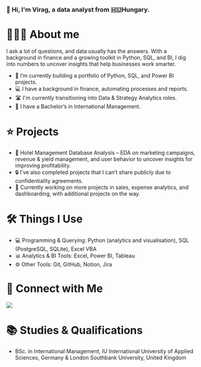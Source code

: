 ### 👋  Hi, I'm Virag, a data analyst from 🇭🇺Hungary.

# 👩🏼‍💻 About me

I ask a lot of questions, and data usually has the answers. With a background in finance and a growing toolkit in Python, SQL, and BI, I dig into numbers to uncover insights that help businesses work smarter.

  - 🌱 I’m currently building a portfolio of Python, SQL, and Power BI projects.
  - 💻 I have a background in finance, automating processes and reports.
  - 🛣️ I'm currently transitioning into Data & Strategy Analytics roles.
  - 📐 I have a Bachelor’s in International Management.

# ⭐️ Projects

- 📌 Hotel Management Database Analysis – EDA on marketing campaigns, revenue & yield management, and user behavior to uncover insights for improving profitability.
- 🔒 I’ve also completed projects that I can’t share publicly due to confidentiality agreements.
- 🔨 Currently working on more projects in sales, expense analytics, and dashboarding, with additional projects on the way.

# 🛠️ Things I Use

- 💻 Programming & Querying: Python (analytics and visualisation), SQL (PostgreSQL, SQLite), Excel VBA
- 📊 Analytics & BI Tools: Excel, Power BI, Tableau
- ⚙️ Other Tools: Git, GitHub, Notion, Jira

# 🔗 Connect with Me  

<a href="www.linkedin.com/in/virag-nemeth7/" target="_blank">
  <img src="https://img.shields.io/badge/-LINKEDIN-0A66C2?style=for-the-badge&logo=linkedin&logoColor=white" />
</a>

# 📚 Studies & Qualifications
- BSc. in International Management, IU International University of Applied Sciences, Germany & London Southbank University, United Kingdom



<!--
**virag-nemeth/virag-nemeth** is a ✨ _special_ ✨ repository because its `README.md` (this file) appears on your GitHub profile.

Here are some ideas to get you started:

- 🔭 I’m currently working on ...
- 🌱 I’m currently learning ...
- 👯 I’m looking to collaborate on ...
- 🤔 I’m looking for help with ...
- 💬 Ask me about ...
- 📫 How to reach me: ...
- 😄 Pronouns: ...
- ⚡ Fun fact: ...
-->
